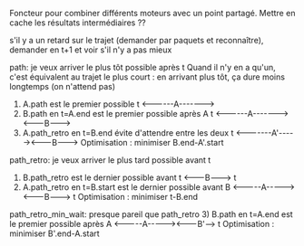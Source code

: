 Foncteur pour combiner différents moteurs avec un point partagé.
Mettre en cache les résultats intermédiaires ??

s'il y a un retard sur le trajet (demander par paquets et reconnaître),
demander en t+1 et voir s'il n'y a pas mieux


path: je veux arriver le plus tôt possible après t
Quand il n'y en a qu'un, c'est équivalent au trajet le plus court :
	en arrivant plus tôt, ça dure moins longtemps (on n'attend pas)
1) A.path est le premier possible
t   <------A------->
2) B.path en t=A.end est le premier possible après A
t   <------A------->      <---B--->
3) A.path_retro en t=B.end évite d'attendre entre les deux
t         <-------A'-----><---B--->
Optimisation : minimiser B.end-A'.start

path_retro: je veux arriver le plus tard possible avant t
1) B.path_retro est le dernier possible avant t
                      <---B--->  t
2) A.path_retro en t=B.start est le dernier possible avant B
    <-----A----->     <---B--->  t
Optimisation : minimiser t-B.end

path_retro_min_wait: presque pareil que path_retro
3) B.path en t=A.end est le premier possible après A
    <-----A-----><---B'-->       t
Optimisation : minimiser B'.end-A.start
